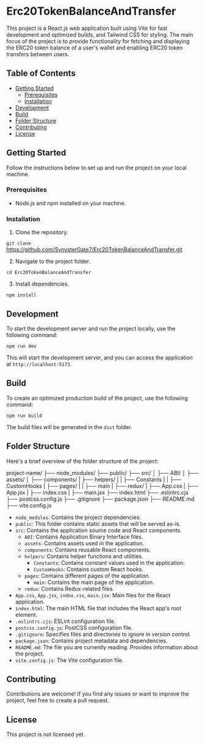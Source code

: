 # Erc20TokenBalanceAndTransfer

This project is a React.js web application built using Vite for fast development and optimized builds, and Tailwind CSS for styling. The main focus of the project is to provide functionality for fetching and displaying the ERC20 token balance of a user's wallet and enabling ERC20 token transfers between users.

## Table of Contents

- [Getting Started](#getting-started)
  - [Prerequisites](#prerequisites)
  - [Installation](#installation)
- [Development](#development)
- [Build](#build)
- [Folder Structure](#folder-structure)
- [Contributing](#contributing)
- [License](#license)

## Getting Started

Follow the instructions below to set up and run the project on your local machine.

### Prerequisites

- Node.js and npm installed on your machine.

### Installation

1. Clone the repository.

`git clone` https://github.com/SynysterGate7/Erc20TokenBalanceAndTransfer.git

2. Navigate to the project folder.

`cd Erc20TokenBalanceAndTransfer`

3. Install dependencies.

`npm install`

## Development

To start the development server and run the project locally, use the following command:

`npm run dev`

This will start the development server, and you can access the application at `http://localhost:5173`.

## Build

To create an optimized production build of the project, use the following command:

`npm run build`

The build files will be generated in the `dist` folder.

## Folder Structure

Here's a brief overview of the folder structure of the project:

project-name/
├── node_modules/
├── public/
├── src/
│ ├── ABI/
│ ├── assets/
│ ├── components/
| ├── helpers/
| | ├── Constants
| | ├── CustomHooks
| ├── pages/
| | ├── main
| ├── redux/
| ├── App.css
| ├── App.jsx
| ├── index.css
| ├── main.jsx
├── index.html
├── .eslintrc.cjs
├── postcss.config.js
├── .gitignore
├── package.json
├── README.md
├── vite.config.js

- `node_modules`: Contains the project dependencies.
- `public`: This folder contains static assets that will be served as-is.
- `src`: Contains the application source code and React components.
  - `ABI`: Contains Application Binary Interface files.
  - `assets`: Contains assets used in the application.
  - `components`: Contains reusable React components.
  - `helpers`: Contains helper functions and utilities.
    - `Constants`: Contains constant values used in the application.
    - `CustomHooks`: Contains custom React hooks.
  - `pages`: Contains different pages of the application.
    - `main`: Contains the main page of the application.
  - `redux`: Contains Redux-related files.
- `App.css`, `App.jsx`, `index.css`, `main.jsx`: Main files for the React application.
- `index.html`: The main HTML file that includes the React app's root element.
- `.eslintrc.cjs`: ESLint configuration file.
- `postcss.config.js`: PostCSS configuration file.
- `.gitignore`: Specifies files and directories to ignore in version control.
- `package.json`: Contains project metadata and dependencies.
- `README.md`: The file you are currently reading. Provides information about the project.
- `vite.config.js`: The Vite configuration file.

## Contributing

Contributions are welcome! If you find any issues or want to improve the project, feel free to create a pull request.

## License

This project is not licensed yet.
